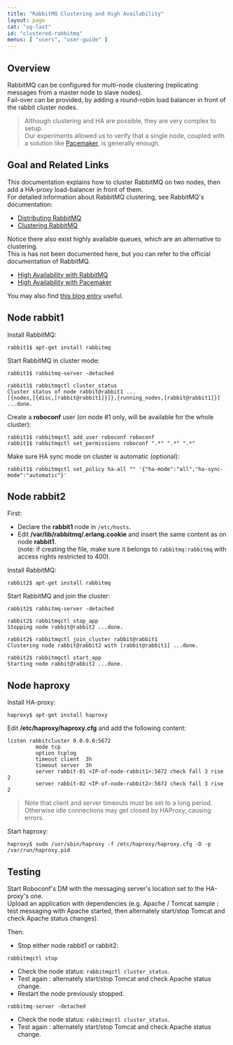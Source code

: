 ```yaml
---
title: "RabbitMQ Clustering and High Availability"
layout: page
cat: "ug-last"
id: "clustered-rabbitmq"
menus: [ "users", "user-guide" ]
---
```


## Overview

RabbitMQ can be configured for multi-node clustering (replicating messages from a master node to slave nodes).  
Fail-over can be provided, by adding a round-robin load balancer in front of the rabbit cluster nodes.

> Although clustering and HA are possible, they are very complex to setup.  
> Our experiments allowed us to verify that a single node, coupled with a solution like [Pacemaker](http://clusterlabs.org), is generally enough.


## Goal and Related Links

This documentation explains how to cluster RabbitMQ on two nodes, then add a HA-proxy load-balancer in front of them.  
For detailed information about RabbitMQ clustering, see RabbitMQ's documentation:

* [Distributing RabbitMQ](https://www.rabbitmq.com/distributed.html)
* [Clustering RabbitMQ](https://www.rabbitmq.com/clustering.html)

Notice there also exist highly available queues, which are an alternative to clustering.  
This is has not been documented here, but you can refer to the official documentation of RabbitMQ. 

* [High Availability with RabbitMQ](https://www.rabbitmq.com/ha.html)
* [High Availability with Pacemaker](https://www.rabbitmq.com/pacemaker.html)

You may also find [this blog entry](https://insidethecpu.com/2014/11/17/load-balancing-a-rabbitmq-cluster/) useful.


## Node rabbit1

Install RabbitMQ:

```shell
rabbit1$ apt-get install rabbitmq
```

Start RabbitMQ in cluster mode:

```shell
rabbit1$ rabbitmq-server -detached

rabbit1$ rabbitmqctl cluster_status
Cluster status of node rabbit@rabbit1 ...
[{nodes,[{disc,[rabbit@rabbit1]}]},{running_nodes,[rabbit@rabbit1]}]
...done.
```

Create a **roboconf** user (on node #1 only, will be available for the whole cluster):

```shell
rabbit1$ rabbitmqctl add_user roboconf roboconf
rabbit1$ rabbitmqctl set_permissions roboconf ".*" ".*" ".*"
```

Make sure HA sync mode on cluster is automatic (optional):

```shell
rabbit1$ rabbitmqctl set_policy ha-all "" '{"ha-mode":"all","ha-sync-mode":"automatic"}'
```


## Node rabbit2

First:

* Declare the **rabbit1** node in `/etc/hosts`.
* Edit **/var/lib/rabbitmq/.erlang.cookie** and insert the same content as on node **rabbit1**.  
(note: if creating the file, make sure it belongs to `rabbitmq:rabbitmq` with access rights restricted to 400).

Install RabbitMQ:

```shell
rabbit2$ apt-get install rabbitmq
```

Start RabbitMQ and join the cluster:

```shell
rabbit2$ rabbitmq-server -detached

rabbit2$ rabbitmqctl stop_app
Stopping node rabbit@rabbit2 ...done.

rabbit2$ rabbitmqctl join_cluster rabbit@rabbit1
Clustering node rabbit@rabbit2 with [rabbit@rabbit1] ...done.

rabbit2$ rabbitmqctl start_app
Starting node rabbit@rabbit2 ...done.
```


## Node haproxy

Install HA-proxy:

```shell
haproxy$ apt-get install haproxy
```

Edit **/etc/haproxy/haproxy.cfg** and add the following content:

```
listen rabbitcluster 0.0.0.0:5672
         mode tcp
         option tcplog
         timeout client  3h
         timeout server  3h
         server rabbit-01 <IP-of-node-rabbit1>:5672 check fall 3 rise 2
         server rabbit-02 <IP-of-node-rabbit2>:5672 check fall 3 rise 2
```

<!-- FIXME: weird design IMO -->

> Note that client and server timeouts must be set to a long period.  
> Otherwise idle connections may get closed by HAProxy, causing errors.

Start haproxy:

```shell
haproxy$ sudo /usr/sbin/haproxy -f /etc/haproxy/haproxy.cfg -D -p /var/run/haproxy.pid
```


## Testing

Start Roboconf's DM with the messaging server's location set to the HA-proxy's one.  
Upload an application with dependencies (e.g. Apache / Tomcat sample :
test messaging with Apache started, then alternately start/stop Tomcat and check Apache status changes).

Then:

* Stop either node rabbit1 or rabbit2:

```
rabbitmqctl stop
```

* Check the node status: `rabbitmqctl cluster_status`.
* Test again : alternately start/stop Tomcat and check Apache status change.
* Restart the node previously stopped.

```
rabbitmq-server -detached
```

* Check the node status: `rabbitmqctl cluster_status`.
* Test again : alternately start/stop Tomcat and check Apache status change.

